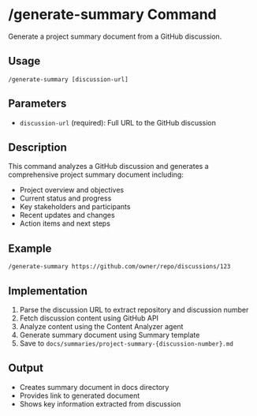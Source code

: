 # /generate-summary Command

Generate a project summary document from a GitHub discussion.

## Usage
```
/generate-summary [discussion-url]
```

## Parameters
- `discussion-url` (required): Full URL to the GitHub discussion

## Description
This command analyzes a GitHub discussion and generates a comprehensive project summary document including:

- Project overview and objectives
- Current status and progress
- Key stakeholders and participants  
- Recent updates and changes
- Action items and next steps

## Example
```
/generate-summary https://github.com/owner/repo/discussions/123
```

## Implementation
1. Parse the discussion URL to extract repository and discussion number
2. Fetch discussion content using GitHub API
3. Analyze content using the Content Analyzer agent
4. Generate summary document using Summary template
5. Save to `docs/summaries/project-summary-{discussion-number}.md`

## Output
- Creates summary document in docs directory
- Provides link to generated document
- Shows key information extracted from discussion